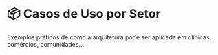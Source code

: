 # 📦 Casos de Uso por Setor

Exemplos práticos de como a arquitetura pode ser aplicada em clínicas, comércios, comunidades...
